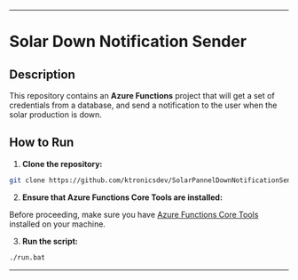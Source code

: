 ---

# Solar Down Notification Sender

## Description

This repository contains an **Azure Functions** project that will get a set of credentials from a database, and send a notification to the user when the solar production is down.

## How to Run

1. **Clone the repository:**

```bash
git clone https://github.com/ktronicsdev/SolarPannelDownNotificationSender
```

2. **Ensure that Azure Functions Core Tools are installed:**

Before proceeding, make sure you have [Azure Functions Core Tools](https://docs.microsoft.com/azure/azure-functions/functions-run-local) installed on your machine.

3. **Run the script:**

```bash
./run.bat
```

---